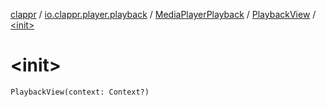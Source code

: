 [clappr](../../../index.md) / [io.clappr.player.playback](../../index.md) / [MediaPlayerPlayback](../index.md) / [PlaybackView](index.md) / [&lt;init&gt;](.)

# &lt;init&gt;

`PlaybackView(context: Context?)`
